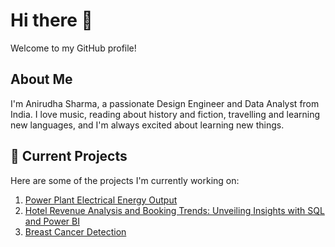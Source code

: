 # Hi there 👋
Welcome to my GitHub profile!

## About Me
I'm Anirudha Sharma, a passionate Design Engineer and Data Analyst from India. I love music, reading about history and fiction, travelling and learning new languages, and I'm always excited about learning new things.

## 🔭 Current Projects
Here are some of the projects I'm currently working on:

1. [Power Plant Electrical Energy Output](https://github.com/anirudhaangiras/Power-Plant-Output)
2. [Hotel Revenue Analysis and Booking Trends: Unveiling Insights with SQL and Power BI](https://github.com/anirudhaangiras/Hotel-Revenue-Analysis-And-Trends)
3. [Breast Cancer Detection](https://github.com/anirudhaangiras/Breast-Cancer-Detection)
